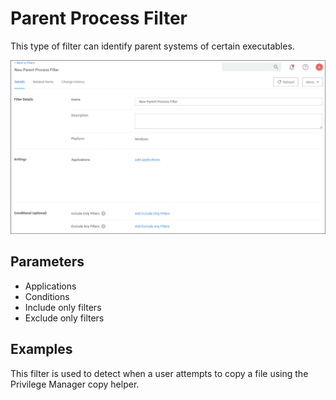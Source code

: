 [title]: # (Parent Process Filter)
[tags]: # (filter types)
[priority]: # (2)
# Parent Process Filter

This type of filter can identify parent systems of certain executables.

![Filter specifications and settings](images/parent_process.png)

## Parameters

* Applications
* Conditions 
* Include only filters
* Exclude only filters

## Examples

This filter is used to detect when a user attempts to copy a file using the Privilege Manager copy helper.
